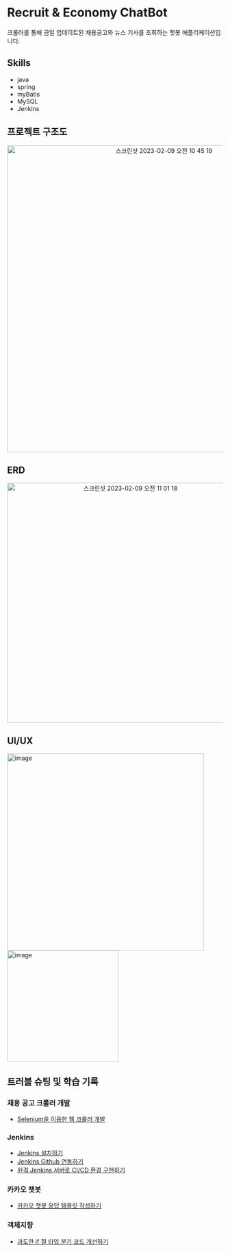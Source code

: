 # Recruit & Economy ChatBot
크롤러를 통해 금일 업데이트된 채용공고와 뉴스 기사를 조회하는 챗봇 애플리케이션입니다.

## Skills
- java
- spring
- myBatis
- MySQL
- Jenkins

## 프로젝트 구조도

<p align="center">
  <img width="717" alt="스크린샷 2023-02-09 오전 10 45 19" src="https://user-images.githubusercontent.com/66231761/217694987-a8c78dc2-70d3-435b-a4ed-511f5d5da0cf.png">
</p>

## ERD

<p align="center">
  <img width="560" alt="스크린샷 2023-02-09 오전 11 01 18" src="https://user-images.githubusercontent.com/66231761/217697859-295d411e-1e12-4dbb-9427-69ad4d235695.png">
 </p>

## UI/UX

<img width="460" alt="image" src="https://user-images.githubusercontent.com/66231761/217699438-4ae7f930-5ae9-4464-be95-02795127c078.png">
<img width="260" alt="image" src="https://user-images.githubusercontent.com/66231761/217699444-fdb68631-f3da-41ec-9bbc-2740f64b708a.png">


## 트러블 슈팅 및 학습 기록
### 채용 공고 크롤러 개발
- [Selenium을 이용한 웹 크롤러 개발](https://steadycode.tistory.com/91)
### Jenkins
- [Jenkins 설치하기](https://steadycode.tistory.com/82)
- [Jenkins Github 연동하기](https://steadycode.tistory.com/87)
- [원격 Jenkins 서버로 CI/CD 환경 구현하기](https://steadycode.tistory.com/88)
### 카카오 챗봇
- [카카오 챗봇 응답 템플릿 작성하기](https://steadycode.tistory.com/89)
### 객체지향
- [과도한 if 절 타입 분기 코드 개선하기](https://steadycode.tistory.com/90)
